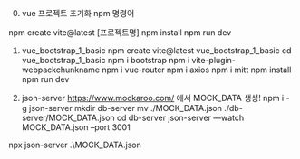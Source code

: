 0. vue 프로젝트 초기화 npm 명령어

npm create vite@latest [프로젝트명]
npm install
npm run dev

1. vue_bootstrap_1_basic
npm create vite@latest vue_bootstrap_1_basic
cd vue_bootstrap_1_basic
npm i bootstrap
npm i vite-plugin-webpackchunkname
npm i vue-router
npm i axios
npm i mitt
npm install
npm run dev

2. json-server
https://www.mockaroo.com/ 에서 MOCK_DATA 생성!
npm i -g json-server
mkdir db-server
mv ./MOCK_DATA.json ./db-server/MOCK_DATA.json
cd db-server
json-server —watch MOCK_DATA.json –port 3001

npx json-server .\MOCK_DATA.json